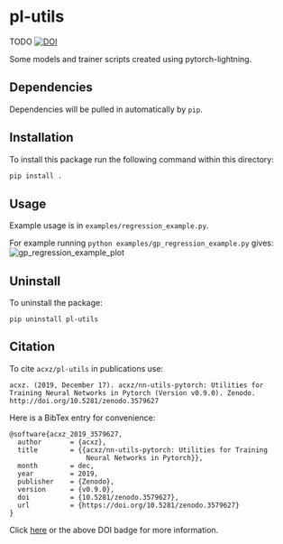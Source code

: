 # pl-utils

TODO
[![DOI](https://zenodo.org/badge/DOI/10.5281/zenodo.3579627.svg)](https://doi.org/10.5281/zenodo.3579627)

Some models and trainer scripts created using pytorch-lightning.

## Dependencies

Dependencies will be pulled in automatically by `pip`.

## Installation

To install this package run the following command within this directory:

```bash
pip install .
```

## Usage

Example usage is in `examples/regression_example.py`.

For example running `python examples/gp_regression_example.py` gives:
![gp_regression_example_plot](https://user-images.githubusercontent.com/17132214/100395061-67da4d00-300d-11eb-8ec8-6d390ad6be7e.png)


## Uninstall

To uninstall the package:

```
pip uninstall pl-utils
```

## Citation
To cite `acxz/pl-utils` in publications use:

```
acxz. (2019, December 17). acxz/nn-utils-pytorch: Utilities for Training Neural Networks in Pytorch (Version v0.9.0). Zenodo. http://doi.org/10.5281/zenodo.3579627
```

Here is a BibTex entry for convenience:

```
@software{acxz_2019_3579627,
  author       = {acxz},
  title        = {{acxz/nn-utils-pytorch: Utilities for Training
                   Neural Networks in Pytorch}},
  month        = dec,
  year         = 2019,
  publisher    = {Zenodo},
  version      = {v0.9.0},
  doi          = {10.5281/zenodo.3579627},
  url          = {https://doi.org/10.5281/zenodo.3579627}
}
```

Click [here](https://zenodo.org/record/3579627) or the above DOI badge for more information.
